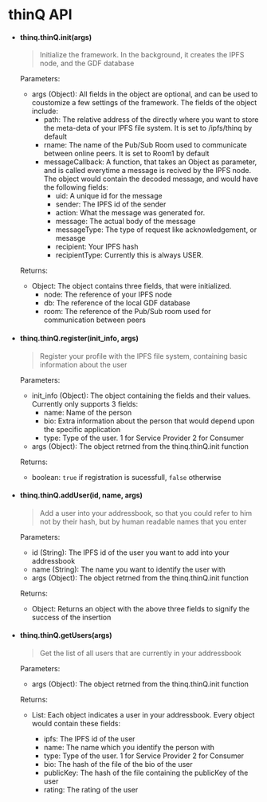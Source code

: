 # thinQ API

- #### thinq.thinQ.init(args)
    > Initialize the framework. In the background, it creates the IPFS node, and the GDF database

    Parameters:
    * args (Object): All fields in the object are optional, and can be used to coustomize a few settings of the framework. The fields of the object include:
        - path: The relative address of the directly where you want to store the meta-deta of your IPFS file system. It is set to /ipfs/thinq by default
        - rname: The name of the Pub/Sub Room used to communicate between online peers. It is set to Room1 by default
        - messageCallback: A function, that takes an Object as parameter, and is called everytime a message is recived by the IPFS node. The object would contain the decoded message, and would have the following fields:
            - uid: A unique id for the message
            - sender: The IPFS id of the sender
            - action: What the message was generated for.
            - message: The actual body of the message
            - messageType: The type of request like acknowledgement, or mesasge
            - recipient: Your IPFS hash
            - recipientType: Currently this is always USER.

    Returns:
    * Object: The object contains three fields, that were initialized. 
        - node: The reference of your IPFS node
        - db: The reference of the local GDF database
        - room: The reference of the Pub/Sub room used for communication between peers


- #### thinq.thinQ.register(init_info, args)
    > Register your profile with the IPFS file system, containing basic information about the user

    Parameters:
    * init_info (Object): The object containing the fields and their values. Currently only supports 3 fields:
        - name: Name of the person
        - bio: Extra information about the person that would depend upon the specific application
        - type: Type of the user. 1 for Service Provider 2 for Consumer
    * args (Object): The object retrned from the thinq.thinQ.init function

    Returns:
    * boolean: `true` if registration is sucessfull, `false` otherwise 

- #### thinq.thinQ.addUser(id, name, args)
    > Add a user into your addressbook, so that you could refer to him not by their hash, but by human readable names that you enter

    Parameters:
    * id (String): The IPFS id of the user you want to add into your addressbook
    * name (String): The name you want to identify the user with
    * args (Object): The object retrned from the thinq.thinQ.init function

    Returns:
    * Object: Returns an object with the above three fields to signify the success of the insertion

- #### thinq.thinQ.getUsers(args)
    > Get the list of all users that are currently in your addressbook

    Parameters:
    * args (Object): The object retrned from the thinq.thinQ.init function

    Returns:
    * List<Object>: Each object indicates a user in your addressbook. Every object would contain these fields:
        - ipfs: The IPFS id of the user
        - name: The name which you identify the person with
        - type: Type of the user. 1 for Service Provider 2 for Consumer
        - bio: The hash of the file of the bio of the user
        - publicKey: The hash of the file containing the publicKey of the user
        - rating: The rating of the user


